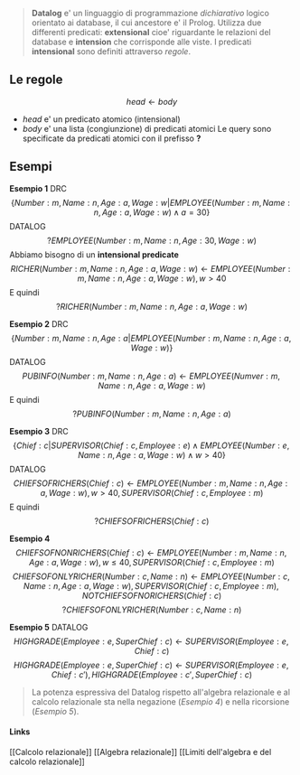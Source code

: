>**Datalog** e' un linguaggio di programmazione *dichiarativo* logico orientato ai database, il cui ancestore e' il Prolog. Utilizza due differenti predicati: **extensional** cioe' riguardante le relazioni del database e **intension** che corrisponde alle viste.
>I predicati **intensional** sono definiti attraverso *regole*.

## Le regole
$$head \leftarrow body$$
- $head$ e' un predicato atomico (intensional)
- $body$ e' una lista (congiunzione) di predicati atomici
Le query sono specificate da predicati atomici con il prefisso **?** 

## Esempi
**Esempio 1**
DRC
$$\lbrace{Number: m, Name: n, Age: a, Wage: w \vert EMPLOYEE(Number: m , Name: n, Age: a, Wage: w) \wedge a = 30}\rbrace$$
DATALOG
$$? EMPLOYEE(Number: m, Name: n, Age: 30, Wage: w)$$
Abbiamo bisogno di un **intensional predicate**
$$RICHER(Number: m, Name: n, Age: a, Wage: w) \leftarrow EMPLOYEE(Number: m, Name: n, Age: a, Wage: w), w \gt 40$$
E quindi
$$?RICHER(Number: m, Name: n, Age: a, Wage: w)$$

**Esempio 2**
DRC
$$\lbrace{Number: m, Name: n, Age: a \vert EMPLOYEE(Number: m, Name: n, Age: a, Wage: w)}\rbrace$$
DATALOG
$$PUBINFO(Number: m, Name: n, Age: a) \leftarrow EMPLOYEE(Numver: m, Name: n, Age: a, Wage: w)$$
E quindi
$$?PUBINFO(Number: m, Name: n, Age: a)$$

**Esempio 3**
DRC
$$\lbrace{Chief: c \vert SUPERVISOR(Chief: c, Employee: e) \wedge EMPLOYEE(Number: e, Name: n, Age: a, Wage: w) \wedge w \gt 40}\rbrace$$
DATALOG
$$CHIEFSOFRICHERS(Chief: c) \leftarrow EMPLOYEE(Number: m, Name: n, Age: a, Wage: w), w \gt 40, SUPERVISOR(Chief: c, Employee: m)$$
E quindi
$$?CHIEFSOFRICHERS(Chief: c)$$

**Esempio 4**
$$ CHIEFSOFNONRICHERS(Chief: c) \leftarrow EMPLOYEE(Number: m, Name: n, Age: a, Wage: w), w \leq 40, SUPERVISOR(Chief: c, Employee: m)$$
$$CHIEFSOFONLYRICHER(Number: c, Name: n) \leftarrow EMPLOYEE(Number: c, Name: n, Age: a, Wage: w), SUPERVISOR(Chief: c, Employee: m), NOT CHIEFSOFNORICHERS(Chief: c)$$
$$?CHIEFSOFONLYRICHER(Number: c, Name: n)$$


**Esempio 5**
DATALOG
$$HIGHGRADE(Employee: e, SuperChief: c) \leftarrow SUPERVISOR(Employee: e, Chief: c)$$
$$HIGHGRADE(Employee: e, SuperChief: c) \leftarrow SUPERVISOR(Employee: e, Chief: c'), HIGHGRADE(Employee: c', SuperChief: c)$$

>La potenza espressiva del Datalog rispetto all'algebra relazionale e al calcolo relazionale sta nella negazione (*Esempio 4*) e nella ricorsione (*Esempio 5*).

#### Links
[[Calcolo relazionale]]
[[Algebra relazionale]]
[[Limiti dell'algebra e del calcolo relazionale]]